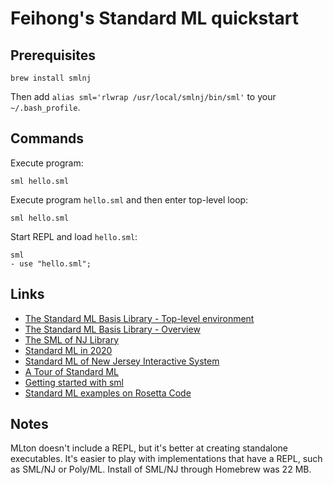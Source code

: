 # Feihong's Standard ML quickstart

## Prerequisites

    brew install smlnj

Then add `alias sml='rlwrap /usr/local/smlnj/bin/sml'` to your `~/.bash_profile`.

## Commands

Execute program:

    sml hello.sml

Execute program `hello.sml` and then enter top-level loop:

    sml hello.sml

Start REPL and load `hello.sml`:

    sml
    - use "hello.sml";

## Links

- [The Standard ML Basis Library - Top-level environment](https://smlfamily.github.io/Basis/top-level-chapter.html)
- [The Standard ML Basis Library - Overview](https://smlfamily.github.io/Basis/overview.html)
- [The SML of NJ Library](http://smlnj.org/doc/smlnj-lib/index.html)
- [Standard ML in 2020](https://notes.eatonphil.com/standard-ml-in-2020.html)
- [Standard ML of New Jersey Interactive System](http://smlnj.org/doc/interact.html)
- [A Tour of Standard ML](https://saityi.github.io/sml-tour/tour/welcome)
- [Getting started with sml](https://riptutorial.com/sml)
- [Standard ML examples on Rosetta Code](https://rosettacode.org/wiki/Category:Standard_ML)

## Notes

MLton doesn't include a REPL, but it's better at creating standalone executables. It's easier to play with implementations that have a REPL, such as SML/NJ or Poly/ML. Install of SML/NJ through Homebrew was 22 MB.
